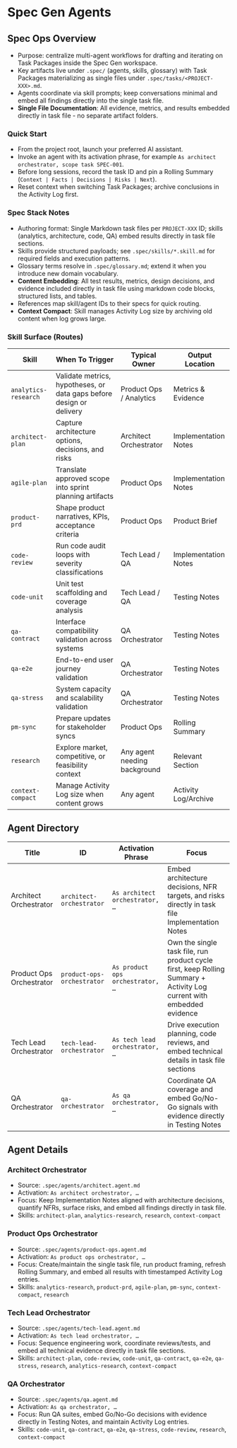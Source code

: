 # Spec Gen Agents

## Spec Ops Overview
- Purpose: centralize multi-agent workflows for drafting and iterating on Task Packages inside the Spec Gen workspace.
- Key artifacts live under `.spec/` (agents, skills, glossary) with Task Packages materializing as single files under `.spec/tasks/<PROJECT-XXX>.md`.
- Agents coordinate via skill prompts; keep conversations minimal and embed all findings directly into the single task file.
- **Single File Documentation**: All evidence, metrics, and results embedded directly in task file - no separate artifact folders.

### Quick Start
- From the project root, launch your preferred AI assistant.
- Invoke an agent with its activation phrase, for example `As architect orchestrator, scope task SPEC-001`.
- Before long sessions, record the task ID and pin a Rolling Summary (`Context | Facts | Decisions | Risks | Next`).
- Reset context when switching Task Packages; archive conclusions in the Activity Log first.

### Spec Stack Notes
- Authoring format: Single Markdown task files per `PROJECT-XXX` ID; skills (analytics, architecture, code, QA) embed results directly in task file sections.
- Skills provide structured payloads; see `.spec/skills/*.skill.md` for required fields and execution patterns.
- Glossary terms resolve in `.spec/glossary.md`; extend it when you introduce new domain vocabulary.
- **Content Embedding**: All test results, metrics, design decisions, and evidence included directly in task file using markdown code blocks, structured lists, and tables.
- References map skill/agent IDs to their specs for quick routing.
- **Context Compact**: Skill manages Activity Log size by archiving old content when log grows large.

### Skill Surface (Routes)
| Skill | When To Trigger | Typical Owner | Output Location |
| ----- | --------------- | ------------- | -------------- |
| `analytics-research` | Validate metrics, hypotheses, or data gaps before design or delivery | Product Ops / Analytics | Metrics & Evidence |
| `architect-plan` | Capture architecture options, decisions, and risks | Architect Orchestrator | Implementation Notes |
| `agile-plan` | Translate approved scope into sprint planning artifacts | Product Ops | Implementation Notes |
| `product-prd` | Shape product narratives, KPIs, acceptance criteria | Product Ops | Product Brief |
| `code-review` | Run code audit loops with severity classifications | Tech Lead / QA | Implementation Notes |
| `code-unit` | Unit test scaffolding and coverage analysis | Tech Lead / QA | Testing Notes |
| `qa-contract` | Interface compatibility validation across systems | QA Orchestrator | Testing Notes |
| `qa-e2e` | End-to-end user journey validation | QA Orchestrator | Testing Notes |
| `qa-stress` | System capacity and scalability validation | QA Orchestrator | Testing Notes |
| `pm-sync` | Prepare updates for stakeholder syncs | Product Ops | Rolling Summary |
| `research` | Explore market, competitive, or feasibility context | Any agent needing background | Relevant Section |
| `context-compact` | Manage Activity Log size when content grows | Any agent | Activity Log/Archive |

## Agent Directory

| Title | ID | Activation Phrase | Focus |
| ----- | -- | ----------------- | ----- |
| Architect Orchestrator | `architect-orchestrator` | `As architect orchestrator, …` | Embed architecture decisions, NFR targets, and risks directly in task file Implementation Notes |
| Product Ops Orchestrator | `product-ops-orchestrator` | `As product ops orchestrator, …` | Own the single task file, run product cycle first, keep Rolling Summary + Activity Log current with embedded evidence |
| Tech Lead Orchestrator | `tech-lead-orchestrator` | `As tech lead orchestrator, …` | Drive execution planning, code reviews, and embed technical details in task file sections |
| QA Orchestrator | `qa-orchestrator` | `As qa orchestrator, …` | Coordinate QA coverage and embed Go/No-Go signals with evidence directly in Testing Notes |

## Agent Details

### Architect Orchestrator
- Source: `.spec/agents/architect.agent.md`
- Activation: `As architect orchestrator, …`
- Focus: Keep Implementation Notes aligned with architecture decisions, quantify NFRs, surface risks, and embed all findings directly in task file.
- Skills: `architect-plan`, `analytics-research`, `research`, `context-compact`

### Product Ops Orchestrator
- Source: `.spec/agents/product-ops.agent.md`
- Activation: `As product ops orchestrator, …`
- Focus: Create/maintain the single task file, run product framing, refresh Rolling Summary, and embed all results with timestamped Activity Log entries.
- Skills: `analytics-research`, `product-prd`, `agile-plan`, `pm-sync`, `context-compact`, `research`

### Tech Lead Orchestrator
- Source: `.spec/agents/tech-lead.agent.md`
- Activation: `As tech lead orchestrator, …`
- Focus: Sequence engineering work, coordinate reviews/tests, and embed all technical evidence directly in task file sections.
- Skills: `architect-plan`, `code-review`, `code-unit`, `qa-contract`, `qa-e2e`, `qa-stress`, `research`, `analytics-research`, `context-compact`

### QA Orchestrator
- Source: `.spec/agents/qa.agent.md`
- Activation: `As qa orchestrator, …`
- Focus: Run QA suites, embed Go/No-Go decisions with evidence directly in Testing Notes, and maintain Activity Log entries.
- Skills: `code-unit`, `qa-contract`, `qa-e2e`, `qa-stress`, `code-review`, `research`, `context-compact`
